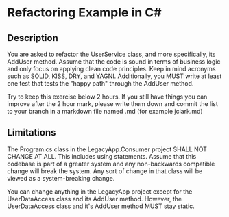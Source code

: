 ﻿# Refactoring Example in C#

## Description
You are asked to refactor the UserService class, and more specifically, its AddUser method. Assume that the code is sound in terms of
business logic and only focus on applying clean code principles. Keep in mind acronyms such as SOLID, KISS, DRY, and YAGNI. Additionally,
you MUST write at least one test that tests the "happy path" through the AddUser method.

Try to keep this exercise below 2 hours. If you still have things you can improve after the 2 hour mark, please write them down and commit
the list to your branch in a markdown file named <yourname>.md (for example jclark.md)


## Limitations
The Program.cs class in the LegacyApp.Consumer project SHALL NOT CHANGE AT ALL. This includes using statements. Assume that this codebase
is part of a greater system and any non-backwards compatible change will break the system. Any sort of change in that class will be viewed
as a system-breaking change.

You can change anything in the LegacyApp project except for the UserDataAccess class and its AddUser method. However, the UserDataAccess
class and it's AddUser method MUST stay static.
